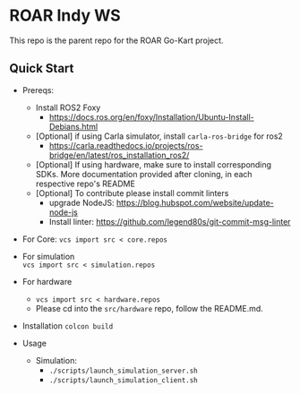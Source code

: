 <!--
 Copyright 2023 michael. All rights reserved.
 Use of this source code is governed by a BSD-style
 license that can be found in the LICENSE file.
-->

# ROAR Indy WS

This repo is the parent repo for the ROAR Go-Kart project. 

## Quick Start
- Prereqs:
  - Install ROS2 Foxy
    - https://docs.ros.org/en/foxy/Installation/Ubuntu-Install-Debians.html
  - [Optional] if using Carla simulator, install `carla-ros-bridge` for ros2
    - https://carla.readthedocs.io/projects/ros-bridge/en/latest/ros_installation_ros2/
  - [Optional] If using hardware, make sure to install corresponding SDKs. More documentation provided after cloning, in each respective repo's README
  - [Optional] To contribute please install commit linters
    - upgrade NodeJS: https://blog.hubspot.com/website/update-node-js
    - Install linter: https://github.com/legend80s/git-commit-msg-linter


- For Core: 
`vcs import src < core.repos`


- For simulation  
`vcs import src < simulation.repos`

- For hardware
  - `vcs import src < hardware.repos`
  - Please cd into the `src/hardware` repo, follow the README.md.



- Installation
  `colcon build`

- Usage
  - Simulation:
    - `./scripts/launch_simulation_server.sh`
    - `./scripts/launch_simulation_client.sh`

